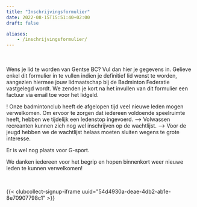 ```yaml
---
title: "Inschrijvingsformulier"
date: 2022-08-15T15:51:40+02:00
draft: false

aliases:
    - /inschrijvingsformulier/  
---
```




   <br /> <br />Wens je lid te worden van Gentse BC? Vul dan hier je gegevens in.
Gelieve enkel dit formulier in te vullen indien je definitief lid wenst te worden, aangezien hiermee jouw lidmaatschap bij de Badminton Federatie vastgelegd wordt. 
We zenden je kort na het invullen van dit formulier een factuur via email toe voor het lidgeld. 

! Onze badmintonclub heeft de afgelopen tijd veel nieuwe leden mogen verwelkomen. Om ervoor te zorgen dat iedereen voldoende speelruimte heeft, hebben we tijdelijk een ledenstop ingevoerd. 
--> Volwassen recreanten kunnen zich nog wel inschrijven op de wachtlijst. 
--> Voor de jeugd hebben we de wachtlijst helaas moeten sluiten wegens te grote interesse.

Er is wel nog plaats voor G-sport. 

We danken iedereen voor het begrip en hopen binnenkort weer nieuwe leden te kunnen verwelkomen!

<br>




{{< clubcollect-signup-iframe uuid="54d4930a-deae-4db2-ab1e-8e70907798c1" >}}
